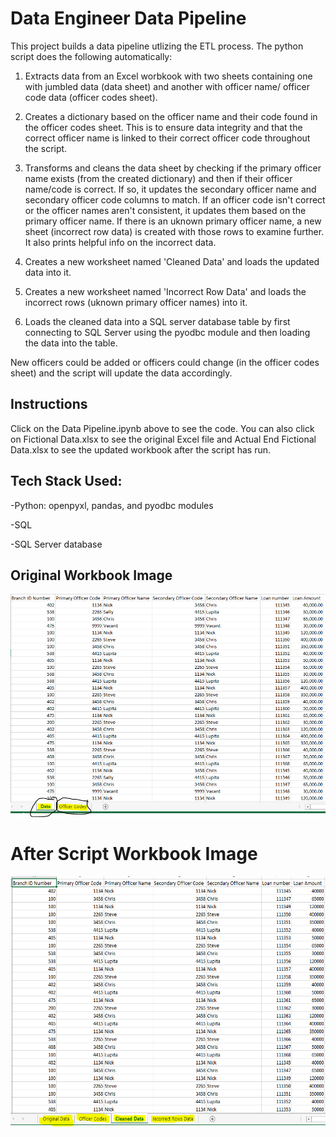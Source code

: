 # Data Engineer Data Pipeline

This project builds a data pipeline utlizing the ETL process. The python script does the following automatically:

1. Extracts data from an Excel worbkook with two sheets containing one with jumbled data (data sheet) and another with officer name/ officer code data (officer codes sheet).

2. Creates a dictionary based on the officer name and their code found in the officer codes sheet. This is to ensure data integrity and that the correct officer name is linked to their correct officer code throughout the script. 

3. Transforms and cleans the data sheet by checking if the primary officer name exists (from the created dictionary) and then if their officer name/code is correct.  If so, it updates the secondary officer name and secondary officer code columns to match. If an officer code isn't correct or the officer names aren't consistent, it updates them based on the primary officer name. If there is an uknown primary officer name, a new sheet (incorrect row data) is created with those rows to examine further. It also prints helpful info on the incorrect data. 

4. Creates a new worksheet named 'Cleaned Data' and loads the updated data into it.

5. Creates a new worksheet named 'Incorrect Row Data' and loads the incorrect rows (uknown primary officer names) into it.

6. Loads the cleaned data into a SQL server database table by first connecting to SQL Server using the pyodbc module and then loading the data into the table. 

New officers could be added or officers could change (in the officer codes sheet) and the script will update the data accordingly.

## Instructions
Click on the Data Pipeline.ipynb above to see the code.  You can also click on Fictional Data.xlsx to see the original Excel file and Actual End Fictional Data.xlsx to see the updated workbook after the script has run.

## Tech Stack Used:
-Python: openpyxl, pandas, and pyodbc modules

-SQL

-SQL Server database

## Original Workbook Image

![](Test%20Image%201.PNG)

# After Script Workbook Image

<img src = "After Workbook Image.PNG" height=400>

